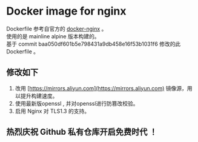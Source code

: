 # Docker image for nginx

Dockerfile 参考自官方的 [docker-nginx](https://github.com/nginxinc/docker-nginx/tree/master/mainline/alpine) 。  
使用的是 mainline alpine 版本构建的。  
基于 commit baa050df601b5e798431a9db458e16f53b1031f6 修改的此 Dockerfile 。

## 修改如下
1. 改用 [https://mirrors.aliyun.com](https://mirrors.aliyun.com) 镜像源，用以提升构建速度。
2. 使用最新版openssl , 并对openssl进行防篡改校验。
3. 启用 Nginx 对 TLS1.3 的支持。

## 热烈庆祝 Github 私有仓库开启免费时代 ！